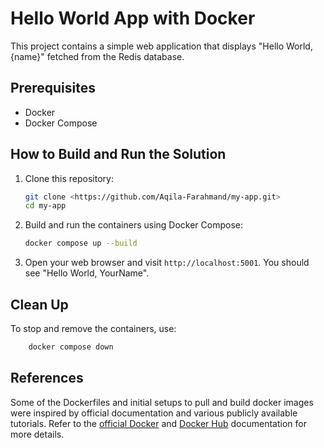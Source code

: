 # Hello World App with Docker

This project contains a simple web application that displays "Hello World, {name}" fetched from the Redis database.

## Prerequisites

- Docker
- Docker Compose

## How to Build and Run the Solution

1. Clone this repository:
    ```sh
    git clone <https://github.com/Aqila-Farahmand/my-app.git>
    cd my-app
    ```

2. Build and run the containers using Docker Compose:
    ```sh
    docker compose up --build
    ```

3. Open your web browser and visit `http://localhost:5001`. You should see "Hello World, YourName".

## Clean Up

To stop and remove the containers, use:
```sh
    docker compose down
```

## References
Some of the Dockerfiles and initial setups to pull and build docker images were inspired by official documentation and various publicly available tutorials. 
Refer to the [official Docker](https://docs.docker.com/) and [Docker Hub](https://hub.docker.com/) documentation for more details.